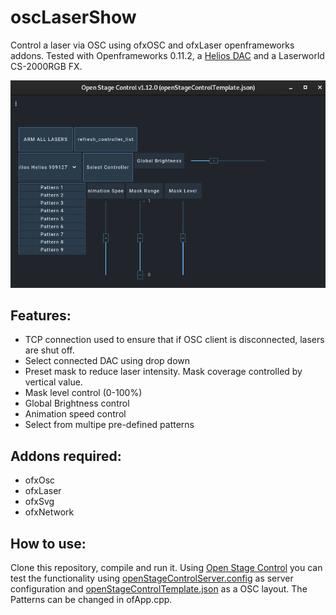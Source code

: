 # oscLaserShow

Control a laser via OSC using ofxOSC and ofxLaser openframeworks addons. Tested with Openframeworks 0.11.2, a [Helios DAC](https://bitlasers.com/helios-laser-dac/) and a Laserworld CS-2000RGB FX.

![Open Stage Control Template](/doc/openStageControlScreen.png)

## Features:
- TCP connection used to ensure that if OSC client is disconnected, lasers are shut off.
- Select connected DAC using drop down
- Preset mask to reduce laser intensity. Mask coverage controlled by vertical value.
- Mask level control (0-100%)
- Global Brightness control
- Animation speed control
- Select from multipe pre-defined patterns

## Addons required:
- ofxOsc
- ofxLaser
- ofxSvg
- ofxNetwork

## How to use:
Clone this repository, compile and run it. Using [Open Stage Control](http://openstagecontrol.ammd.net/) you can test the functionality using [openStageControlServer.config](/openStageControlServer.config) as server configuration and [openStageControlTemplate.json](/openStageControlTemplate.json) as a OSC layout. The Patterns can be changed in ofApp.cpp.
